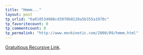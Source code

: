 ```yaml
---
title: "Hmmm..."
layout: post
tp_urlid: "6a010534988cd3970b0120a5b355a1970c"
tp_favoritecount: 0
tp_commentcount: 0
tp_permalink: "http://www.monkinetic.com/2000/09/hmmm.html"
---
```

<a href="http://www.free-conversant.com/">Gratuitious Recursive Link</a>.
